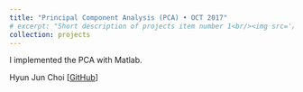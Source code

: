 ```yaml
---
title: "Principal Component Analysis (PCA) • OCT 2017"
# excerpt: "Short description of projects item number 1<br/><img src='/images/500x300.png'>"
collection: projects
---
```


I implemented the PCA with Matlab.

Hyun Jun Choi [[GitHub](https://github.com/HyunjunA/INF552PCA)]